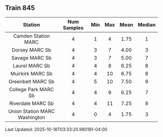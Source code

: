 ## Train 845

| Station | Num Samples | Min | Max | Mean | Median |
| :-----: | :---------: | :-: | :-: | :--: | :----: |
| Camden Station MARC | 4 | 1 | 4 | 1.75 | 1 |
| Dorsey MARC Sb | 4 | 3 | 7 | 4.00 | 3 |
| Savage MARC Sb | 4 | 3 | 7 | 5.00 | 7 |
| Laurel MARC Sb | 4 | 4 | 8 | 6.25 | 8 |
| Muirkirk MARC Sb | 4 | 4 | 10 | 6.75 | 8 |
| Greenbelt MARC Sb | 4 | 5 | 10 | 7.50 | 9 |
| College Park MARC Sb | 4 | 4 | 9 | 6.25 | 7 |
| Riverdale MARC Sb | 4 | 4 | 11 | 7.25 | 8 |
| Union Station MARC Washington | 4 | 0 | 4 | 1.75 | 3 |


Last Updated: 2025-10-18T03:33:20.980181-04:00